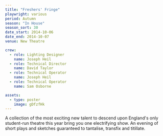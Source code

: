 ```yaml
---
title: "Freshers' Fringe"
playwright: various
period: Autumn
season: "In House"
season_sort: 30
date_start: 2014-10-06
date_end: 2014-10-07
venue: New Theatre

crew:
  - role: Lighting Designer
    name: Joseph Heil
  - role: Technical Director
    name: David Taylor
  - role: Technical Operator
    name: Joseph Heil
  - role: Technical Operator
    name: Sam Osborne

assets:
  - type: poster
    image: gDfzfHk
---
```


A collection of the most exciting new talent to descend upon England's only student-run theatre this year bring you one electrifying show. An evening of short plays and sketches guaranteed to tantalise, transfix and titillate.
